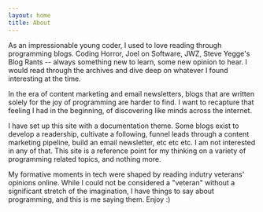 ```yaml
---
layout: home
title: About
---
```


As an impressionable young coder, I used to love reading through programming blogs. Coding Horror, Joel on Software, JWZ, Steve Yegge's Blog Rants -- always something new to learn, some new opinion to hear. I would read through the archives and dive deep on whatever I found interesting at the time.

In the era of content marketing and email newsletters, blogs that are written solely for the joy of programming are harder to find. I want to recapture that feeling I had in the beginning, of discovering like minds across the internet.

I have set up this site with a documentation theme. Some blogs exist to develop a readership, cultivate a following, funnel leads through a content marketing pipeline, build an email newsletter, etc etc etc. I am not interested in any of that. This site is a reference point for my thinking on a variety of programming related topics, and nothing more.

My formative moments in tech were shaped by reading indutry veterans' opinions online. While I could not be considered a "veteran" without a significant stretch of the imagination, I have things to say about programming, and this is me saying them. Enjoy :)
